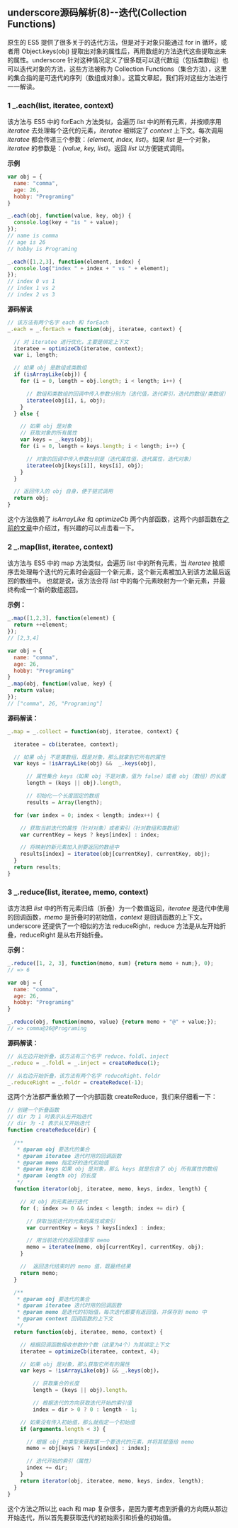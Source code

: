 ## underscore源码解析(8)--迭代(Collection Functions)

原生的 ES5 提供了很多关于的迭代方法，但是对于对象只能通过 for in 循环，或者用 Object.keys(obj) 提取出对象的属性后，再用数组的方法迭代这些提取出来的属性。underscore 针对这种情况定义了很多既可以迭代数组（包括类数组）也可以迭代对象的方法，这些方法被称为 Collection Functions（集合方法），这里的集合指的是可迭代的序列（数组或对象）。这篇文章起，我们将对这些方法进行一一解读。

### 1 \_.each(list, iteratee, context)
该方法与 ES5 中的 forEach 方法类似，会遍历 *list* 中的所有元素，并按顺序用 *iteratee* 去处理每个迭代的元素，*iteratee* 被绑定了 *context* 上下文。每次调用 *iteratee* 都会传递三个参数：*(element, index, list)*。如果 *list* 是一个对象，*iteratee* 的参数是：*(value, key, list)*。返回 *list* 以方便链式调用。

**示例**
```JavaScript
var obj = {
  name: "comma",
  age: 26,
  hobby: "Programing"
}

_.each(obj, function(value, key, obj) {
  console.log(key + "is " + value);
});
// name is comma
// age is 26
// hobby is Programing

_.each([1,2,3], function(element, index) {
  console.log("index " + index + " vs " + element);
});
// index 0 vs 1
// index 1 vs 2
// index 2 vs 3
```
**源码解读**
```JavaScript
// 该方法有两个名字 each 和 forEach
_.each = _.forEach = function(obj, iteratee, context) {

  // 对 iteratee 进行优化，主要是绑定上下文
  iteratee = optimizeCb(iteratee, context);
  var i, length;

  // 如果 obj 是数组或类数组
  if (isArrayLike(obj)) {
    for (i = 0, length = obj.length; i < length; i++) {

      // 数组和类数组的回调中传入参数分别为（迭代值，迭代索引，迭代的数组/类数组）
      iteratee(obj[i], i, obj);
    }
  } else {

    // 如果 obj 是对象
    // 获取对象的所有属性
    var keys = _.keys(obj);
    for (i = 0, length = keys.length; i < length; i++) {

      // 对象的回调中传入参数分别是（迭代属性值，迭代属性，迭代对象）
      iteratee(obj[keys[i]], keys[i], obj);
    }
  }

  // 返回传入的 obj 自身，便于链式调用
  return obj;
}
```
这个方法依赖了 *isArrayLike* 和 *optimizeCb* 两个内部函数，这两个内部函数在[之前的文章](https://changxiupeng.github.io/2016/12/12/underscore%E6%BA%90%E7%A0%81%E8%A7%A3%E6%9E%90%EF%BC%882%EF%BC%89/)中介绍过，有兴趣的可以点击看一下。

### 2 \_.map(list, iteratee, context)
该方法与 ES5 中的 map 方法类似，会遍历 *list* 中的所有元素，当 *iteratee* 按顺序去处理每个迭代的元素时会返回一个新元素，这个新元素被加入到该方法最后返回的数组中。 也就是说，该方法会将 *list* 中的每个元素映射为一个新元素，并最终构成一个新的数组返回。

**示例：**
```JavaScript
_.map([1,2,3], function(element) {
  return ++element;
});
// [2,3,4]

var obj = {
  name: "comma",
  age: 26,
  hobby: "Programing"
}
_.map(obj, function(value, key) {
  return value;
});
// ["comma", 26, "Programing"]
```
**源码解读：**
```JavaScript
_.map = _.collect = function(obj, iteratee, context) {

  iteratee = cb(iteratee, context);

  // 如果 obj 不是类数组，既是对象，那么就拿到它所有的属性
  var keys = !isArrayLike(obj) &&  _.keys(obj),

      // 属性集合 keys（如果 obj 不是对象，值为 false）或者 obj（数组）的长度
      length = (keys || obj).length,

      // 初始化一个长度固定的数组
      results = Array(length);

  for (var index = 0; index < length; index++) {

    // 获取当前迭代的属性（针对对象）或者索引（针对数组和类数组）
    var currentKey = keys ? keys[index] : index;

    // 将映射的新元素加入到要返回的数组中
    results[index] = iteratee(obj[currentKey], currentKey, obj);
  }
  return results;
}
```

### 3 \_.reduce(list, iteratee, memo, context)
该方法把 *list* 中的所有元素归结（折叠）为一个数值返回，*iteratee* 是迭代中使用的回调函数，*memo* 是折叠时的初始值，*context* 是回调函数的上下文。underscore 还提供了一个相似的方法 reduceRight，reduce 方法是从左开始折叠，reduceRight 是从右开始折叠。

**示例：**
```JavaScript
_.reduce([1, 2, 3], function(memo, num) {return memo + num;}, 0);
// => 6

var obj = {
  name: "comma",
  age: 26,
  hobby: "Programing"
}

_.reduce(obj, function(memo, value) {return memo + "@" + value;});
// => comma@26@Programing
```
**源码解读：**
```JavaScript
// 从左边开始折叠，该方法有三个名字 reduce、foldl、inject
_.reduce = _.foldl = _.inject = createReduce(1);

// 从右边开始折叠，该方法有两个名字 reduceRight、foldr
_.reduceRight = _.foldr = createReduce(-1);
```
这两个方法都严重依赖了一个内部函数 createReduce，我们来仔细看一下：
```JavaScript
// 创建一个折叠函数
// dir 为 1 时表示从左开始迭代
// dir 为 -1 表示从又开始迭代
function createReduce(dir) {

  /**
   * @param obj 要迭代的集合
   * @param iteratee 迭代时用的回调函数
   * @param memo 指定好的迭代初始值
   * @param keys 如果 obj 是对象，那么 keys 就是包含了 obj 所有属性的数组
   * @param length obj 的长度
   */
  function iterator(obj, iteratee, memo, keys, index, length) {

    // 对 obj 的元素进行迭代
    for (; index >= 0 && index < length; index += dir) {

      // 获取当前迭代的元素的属性或索引
      var currentKey = keys ? keys[index] : index;

      // 用当前迭代的返回值重写 memo
      memo = iteratee(memo, obj[currentKey], currentKey, obj);
    }

    //  返回迭代结束时的 memo 值，既最终结果
    return memo;
  }

  /**
   * @param obj 要迭代的集合
   * @param iteratee 迭代时用的回调函数
   * @param memo 是迭代的初始值，每次迭代都要有返回值，并保存到 memo 中
   * @param context 回调函数的上下文
   */
  return function(obj, iteratee, memo, context) {

    // 根据回调函数接收参数的个数（这里为4个）为其绑定上下文
    iteratee = optimizeCb(iteratee, context, 4);

    // 如果 obj 是对象，那么获取它所有的属性
    var keys = !isArrayLike(obj) && _.keys(obj)，

        // 获取集合的长度
        length = (keys || obj).length，

        // 根据迭代的方向获取迭代开始的索引值
        index = dir > 0 ? 0 : length - 1;

    // 如果没有传入初始值，那么就指定一个初始值
    if (arguments.length < 3) {

      // 根据 obj 的类型来获取第一个要迭代的元素，并将其赋值给 memo
      memo = obj[keys ? keys[index] : index];

      // 迭代开始的索引（属性）
      index += dir;
    }
    return iterator(obj, iteratee, memo, keys, index, length);
  }
}
```
这个方法之所以比 each 和 map 复杂很多，是因为要考虑到折叠的方向既从那边开始迭代，所以首先要获取迭代的初始索引和折叠的初始值。
